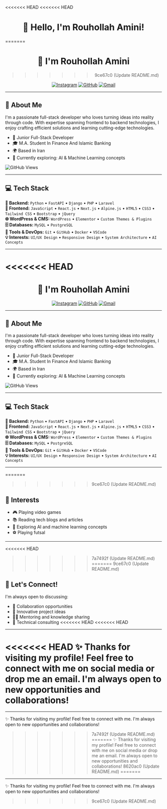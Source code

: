 <<<<<<< HEAD
<<<<<<< HEAD
<h1 align="center"> 👋 Hello, I'm Rouhollah Amini! </h1>
=======
<div align="center">
  
# 👋 I'm Rouhollah Amini
>>>>>>> 9ce67c0 (Update README.md)


[![Instagram](https://img.shields.io/badge/Instagram-E4405F?style=for-the-badge&logo=instagram&logoColor=white)](https://www.instagram.com/Rouhollah_Amini)
[![GitHub](https://img.shields.io/badge/GitHub-100000?style=for-the-badge&logo=github&logoColor=white)](https://github.com/RouhollahAmini)
[![Gmail](https://img.shields.io/badge/Gmail-D14836?style=for-the-badge&logo=gmail&logoColor=white)](mailto:amini.application@gmail.com)

</div>

---

## 🚀 About Me

I'm a passionate full-stack developer who loves turning ideas into reality through code. With expertise spanning frontend to backend technologies, I enjoy crafting efficient solutions and learning cutting-edge technologies.

- 💼 Junior Full-Stack Developer
- 🎓 M.A. Student In Finance And Islamic Banking
- 🌍 Based in Iran
- 🧠 Currently exploring: AI & Machine Learning concepts

![GitHub Views](https://komarev.com/ghpvc/?username=RouhollahAmini&color=FAC151)

---

## 💻 Tech Stack

**🔧 Backend:** `Python` • `FastAPI` • `Django` • `PHP` • `Laravel`<br>
**🎨 Frontend:** `JavaScript` • `React.js` • `Next.js` • `Alpine.js` • `HTML5` • `CSS3` • `Tailwind CSS` • `Bootstrap` • `jQuery`<br>
**🌐 WordPress & CMS:** `WordPress` • `Elementor` • `Custom Themes & Plugins`<br>
**🗄️ Databases:** `MySQL` • `PostgreSQL`<br>
**🚀 Tools & DevOps:** `Git` • `GitHub` • `Docker` • `VSCode`<br>
**💡 Interests:** `UI/UX Design` • `Responsive Design` • `System Architecture` • `AI Concepts`<br>

---
<<<<<<< HEAD
=======
<div align="center">
  
# 👋 I'm Rouhollah Amini


[![Instagram](https://img.shields.io/badge/Instagram-E4405F?style=for-the-badge&logo=instagram&logoColor=white)](https://www.instagram.com/Rouhollah_Amini)
[![GitHub](https://img.shields.io/badge/GitHub-100000?style=for-the-badge&logo=github&logoColor=white)](https://github.com/RouhollahAmini)
[![Gmail](https://img.shields.io/badge/Gmail-D14836?style=for-the-badge&logo=gmail&logoColor=white)](mailto:amini.application@gmail.com)

</div>

---

## 🚀 About Me

I'm a passionate full-stack developer who loves turning ideas into reality through code. With expertise spanning frontend to backend technologies, I enjoy crafting efficient solutions and learning cutting-edge technologies.

- 💼 Junior Full-Stack Developer
- 🎓 M.A. Student In Finance And Islamic Banking
- 🌍 Based in Iran
- 🧠 Currently exploring: AI & Machine Learning concepts

![GitHub Views](https://komarev.com/ghpvc/?username=RouhollahAmini&color=FAC151)

---

## 💻 Tech Stack

**🔧 Backend:** `Python` • `FastAPI` • `Django` • `PHP` • `Laravel`<br>
**🎨 Frontend:** `JavaScript` • `React.js` • `Next.js` • `Alpine.js` • `HTML5` • `CSS3` • `Tailwind CSS` • `Bootstrap` • `jQuery`<br>
**🌐 WordPress & CMS:** `WordPress` • `Elementor` • `Custom Themes & Plugins`<br>
**🗄️ Databases:** `MySQL` • `PostgreSQL`<br>
**🚀 Tools & DevOps:** `Git` • `GitHub` • `Docker` • `VSCode`<br>
**💡 Interests:** `UI/UX Design` • `Responsive Design` • `System Architecture` • `AI Concepts`<br>

---
=======
>>>>>>> 9ce67c0 (Update README.md)

## 🌱 Interests

- 🎮 Playing video games
- 📚 Reading tech blogs and articles
- 🤖 Exploring AI and machine learning concepts
- ⚽ Playing futsal

---

<<<<<<< HEAD
>>>>>>> 7a7492f (Update README.md)
=======
>>>>>>> 9ce67c0 (Update README.md)
## 🤝 Let's Connect!

I'm always open to discussing:
- 💼 Collaboration opportunities
- 🚀 Innovative project ideas
- 👨‍🏫 Mentoring and knowledge sharing
- 🎯 Technical consulting
<<<<<<< HEAD
<<<<<<< HEAD
---
<<<<<<< HEAD
✨ Thanks for visiting my profile! Feel free to connect with me on social media or drop me an email. I'm always open to new opportunities and collaborations!
=======

---

✨ Thanks for visiting my profile! Feel free to connect with me. I'm always open to new opportunities and collaborations!
>>>>>>> 7a7492f (Update README.md)
=======
✨ Thanks for visiting my profile! Feel free to connect with me on social media or drop me an email. I'm always open to new opportunities and collaborations!
>>>>>>> 8620ac0 (Update README.md)
=======

---

✨ Thanks for visiting my profile! Feel free to connect with me. I'm always open to new opportunities and collaborations!
>>>>>>> 9ce67c0 (Update README.md)

